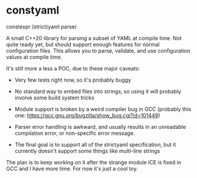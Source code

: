 # constyaml
constexpr (strict)yaml parser

A small C++20 library for parsing a subset of YAML at compile time. Not quite ready yet, but should support enough features for normal configuration files. This allows you to parse, validate, and use configuration values at compile time.

It's still more a less a POC, due to these major caveats:

- Very few tests right now, so it's probably buggy

- No standard way to embed files into strings, so using it will probably involve some build system tricks

- Module support is broken by a weird compiler bug in GCC (probably this one: https://gcc.gnu.org/bugzilla/show_bug.cgi?id=101449)

- Parser error handling is awkward, and usually results in an unreadable compilation error, or non-specific error message.

- The final goal is to support all of the strictyaml specification, but it currently doesn't support some things like multi-line strings

The plan is to keep working on it after the strange module ICE is fixed in GCC and I have more time. For now it's just a cool toy.

